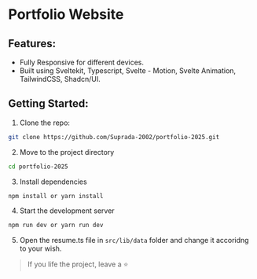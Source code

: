 # Portfolio Website

## Features:
- Fully Responsive for different devices.
- Built using Sveltekit, Typescript, Svelte - Motion, Svelte Animation, TailwindCSS, Shadcn/UI.

## Getting Started:
1. Clone the repo:

```bash 
git clone https://github.com/Suprada-2002/portfolio-2025.git
```
2. Move to the project directory
```bash
cd portfolio-2025
```
3. Install dependencies
```bash 
npm install or yarn install
```
4. Start the development server
```bash 
npm run dev or yarn run dev
```
5. Open the resume.ts file in ```src/lib/data``` folder and change it accoridng to your wish.

> If you life the project, leave a ⭐️

